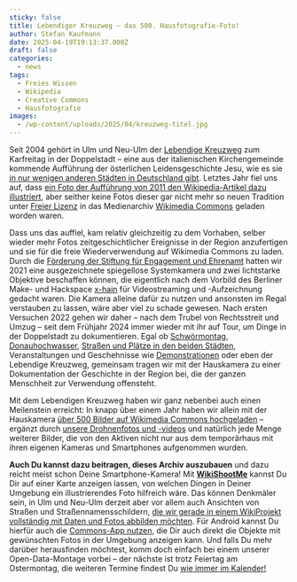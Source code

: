 ```yaml
---
sticky: false
title: Lebendiger Kreuzweg – das 500. Hausfotografie-Foto!
author: Stefan Kaufmann
date: 2025-04-19T19:13:37.000Z
draft: false
categories:
  - news
tags:
  - Freies Wissen
  - Wikipedia
  - Creative Commons
  - Hausfotografie
images: 
  - /wp-content/uploads/2025/04/kreuzweg-titel.jpg
---
```


Seit 2004 gehört in Ulm und Neu-Ulm der [Lebendige Kreuzweg](https://kreuzweg-ulm.de/) zum Karfreitag in der Doppelstadt – eine aus der italienischen Kirchengemeinde kommende Aufführung der österlichen Leidensgeschichte Jesu, wie es sie [in nur wenigen anderen Städten in Deutschland gibt](https://de.wikipedia.org/wiki/Kreuzweg#Neue_Formen_des_Kreuzweges).
Letztes Jahr fiel uns auf, dass [ein Foto der Aufführung von 2011 den Wikipedia-Artikel dazu illustriert](https://de.wikipedia.org/wiki/Datei:Ulm_Neu-Ulm_Lebendiger_Kreuzweg_2011_Bild_11.JPG), aber seither keine Fotos dieser gar nicht mehr so neuen Tradition unter [Freier Lizenz](https://de.wikipedia.org/wiki/Freie_Lizenz) in das Medienarchiv [Wikimedia Commons](https://commons.wikimedia.org/) geladen worden waren.

Dass uns das auffiel, kam relativ gleichzeitig zu dem Vorhaben, selber wieder mehr Fotos zeitgeschichtlicher Ereignisse in der Region anzufertigen und sie für die freie Wiederverwendung auf Wikimedia Commons zu laden.
Durch die [Förderung der Stiftung für Engagement und Ehrenamt](/förderung-der-deutschen-stiftung-für-engagement-und-ehrenamt-dsee/) hatten wir 2021 eine ausgezeichnete spiegellose Systemkamera und zwei lichtstarke Objektive beschaffen können, die eigentlich nach dem Vorbild des Berliner Make- und Hackspace [x-hain](https://x-hain.de/) für Videostreaming und -Aufzeichnung gedacht waren.
Die Kamera alleine dafür zu nutzen und ansonsten im Regal verstauben zu lassen, wäre aber viel zu schade gewesen.
Nach ersten Versuchen 2022 gehen wir daher – nach dem Trubel von Rechtsstreit und Umzug – seit dem Frühjahr 2024 immer wieder mit ihr auf Tour, um Dinge in der Doppelstadt zu dokumentieren.
Egal ob [Schwörmontag](/freie-bilder-vom-schwoermontag/), [Donauhochwasser](/katastrophenalarm-und-hausmeisterei-monatsbericht-juni-2024/), [Straßen und Plätze in den beiden Städten](https://commons.wikimedia.org/wiki/File:2024-10_Friedrich-Herdegen-Weg_(Neu-Ulm)_P1035709.jpg), Veranstaltungen und Geschehnisse wie [Demonstrationen](https://commons.wikimedia.org/wiki/Category:Demo_Nie_Wieder_Ist_Jetzt_Ulm_02.02.2025) oder eben der Lebendige Kreuzweg, gemeinsam tragen wir mit der Hauskamera zu einer Dokumentation der Geschichte in der Region bei, die der ganzen Menschheit zur Verwendung offensteht.

Mit dem Lebendigen Kreuzweg haben wir ganz nebenbei auch einen Meilenstein erreicht: In knapp über einem Jahr haben wir allein mit der Hauskamera [über 500 Bilder auf Wikimedia Commons hochgeladen](https://commons.wikimedia.org/wiki/Category:Hausfotografie_tempor%C3%A4rhaus) – ergänzt durch [unsere Drohnenfotos und -videos](https://commons.wikimedia.org/wiki/Category:Drohnenfotografie_tempor%C3%A4rhaus) und natürlich jede Menge weiterer Bilder, die von den Aktiven nicht nur aus dem temporärhaus mit ihren eigenen Kameras und Smartphones aufgenommen wurden.

**Auch Du kannst dazu beitragen, dieses Archiv auszubauen** und dazu reicht meist schon Deine Smartphone-Kamera!
Mit [**WikiShootMe**](https://wikishootme.toolforge.org/) kannst Du Dir auf einer Karte anzeigen lassen, von welchen Dingen in Deiner Umgebung ein illustrierendes Foto hilfreich wäre.
Das können Denkmäler sein, in Ulm und Neu-Ulm derzeit aber vor allem auch Ansichten von Straßen und Straßennamensschildern, [die wir gerade in einem WikiProjekt vollständig mit Daten und Fotos abbilden möchten](https://www.wikidata.org/wiki/Wikidata:WikiProject_tempor%C3%A4rhaus/wikidata_completes_streets_in_Ulm_and_Neu-Ulm).
Für Android kannst Du hierfür auch die [Commons-App nutzen](https://commons.wikimedia.org/wiki/Commons:Mobile_app/de), die Dir auch direkt die Objekte mit gewünschten Fotos in der Umgebung anzeigen kann.
Und falls Du mehr darüber herausfinden möchtest, komm doch einfach bei einem unserer Open-Data-Montage vorbei – der nächste ist trotz Feiertag am Ostermontag, die weiteren Termine findest Du [wie immer im Kalender!](/termine-und-oeffnungszeiten/)
